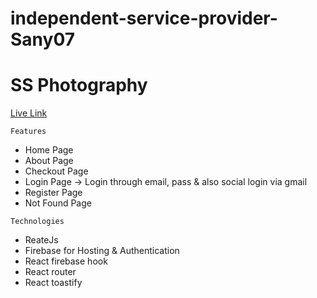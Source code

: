 # independent-service-provider-Sany07

# SS Photography

<a href="https://photography-b0a33.web.app/">Live Link</a>

```
Features

```
* Home Page
* About Page
* Checkout Page
* Login Page -> Login through email, pass & also social login via gmail
* Register Page
* Not Found Page

```
Technologies  

```
* ReateJs
* Firebase for Hosting & Authentication
* React firebase hook
* React router
* React toastify
